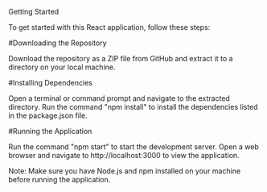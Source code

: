 
Getting Started

To get started with this React application, follow these steps:

#Downloading the Repository

Download the repository as a ZIP file from GitHub and extract it to a directory on your local machine.

#Installing Dependencies

Open a terminal or command prompt and navigate to the extracted directory. Run the command "npm install" to install the dependencies listed in the package.json file.

#Running the Application

Run the command "npm start" to start the development server. Open a web browser and navigate to http://localhost:3000 to view the application.

Note: Make sure you have Node.js and npm installed on your machine before running the application.
